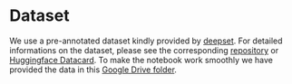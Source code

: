 # Dataset

We use a pre-annotated dataset kindly provided by [deepset](https://www.deepset.ai). For detailed informations on the dataset, please see the corresponding [repository](https://github.com/deepset-ai/COVID-QA.git) or [Huggingface Datacard](https://huggingface.co/datasets/covid_qa_deepset). To make the notebook work smoothly we have provided the data in this [Google Drive folder](https://drive.google.com/drive/folders/1VQASo_SPiVrX-DUX7s6VfOypNugXPVzP?usp=sharing).
